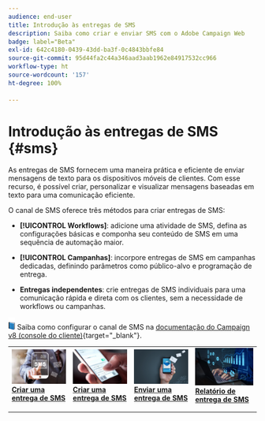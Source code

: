 ```yaml
---
audience: end-user
title: Introdução às entregas de SMS
description: Saiba como criar e enviar SMS com o Adobe Campaign Web
badge: label="Beta"
exl-id: 642c4180-0439-43dd-ba3f-0c4843bbfe84
source-git-commit: 95d44fa2c44a346aad3aab1962e84917532cc966
workflow-type: ht
source-wordcount: '157'
ht-degree: 100%

---
```


# Introdução às entregas de SMS {#sms}

As entregas de SMS fornecem uma maneira prática e eficiente de enviar mensagens de texto para os dispositivos móveis de clientes. Com esse recurso, é possível criar, personalizar e visualizar mensagens baseadas em texto para uma comunicação eficiente.

O canal de SMS oferece três métodos para criar entregas de SMS:

* **[!UICONTROL Workflows]**: adicione uma atividade de SMS, defina as configurações básicas e componha seu conteúdo de SMS em uma sequência de automação maior.

* **[!UICONTROL Campanhas]**: incorpore entregas de SMS em campanhas dedicadas, definindo parâmetros como público-alvo e programação de entrega.

* **Entregas independentes**: crie entregas de SMS individuais para uma comunicação rápida e direta com os clientes, sem a necessidade de workflows ou campanhas.

![](../assets/do-not-localize/book.png) Saiba como configurar o canal de SMS na [documentação do Campaign v8 (console do cliente)](https://experienceleague.adobe.com/docs/campaign/campaign-v8/campaigns/send/sms.html?lang=pt-BR){target="_blank"}.

<table style="table-layout:fixed"><tr style="border: 0;">
<td>
<a href="create-sms.md">
<img alt="Lead" src="assets/do-not-localize/create_sms.png">
</a>
<div><a href="create-sms.md"><strong>Criar uma entrega de SMS</strong>
</div>
<p>
</td>
<td>
<a href="content-sms.md">
<img alt="Pouco frequente" src="assets/do-not-localize/design_sms.png">
</a>
<div>
<a href="content-sms.md"><strong>Criar uma entrega de SMS<strong></strong></a>
</div>
<p></td>
<td>
<a href="send-sms.md">
<img alt="Validação" src="assets/do-not-localize/send_sms.png">
</a>
<div>
<a href="send-sms.md"><strong>Enviar uma entrega de SMS</strong></a>
</div>
<p>
</td>
<td>
<a href="send-sms.md">
<img alt="Validação" src="assets/do-not-localize/report_sms.jpeg">
</a>
<div>
<a href="send-sms.md"><strong>Relatório de entrega de SMS</strong></a>
</div>
<p>
</td>
</tr></table>
